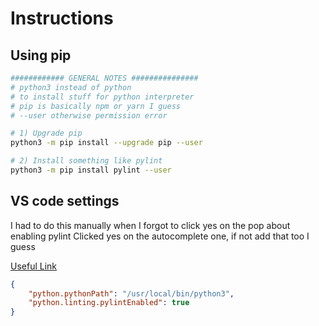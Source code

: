 # Instructions

## Using pip

```bash
############ GENERAL NOTES ###############
# python3 instead of python
# to install stuff for python interpreter
# pip is basically npm or yarn I guess
# --user otherwise permission error

# 1) Upgrade pip
python3 -m pip install --upgrade pip --user

# 2) Install something like pylint
python3 -m pip install pylint --user
```

## VS code settings

I had to do this manually when I forgot to click yes on the pop about enabling pylint
Clicked yes on the autocomplete one, if not add that too I guess

[Useful Link](https://ruddra.com/posts/vs-code-for-python-development/#using-pep8-and-lint)

```json
{
	"python.pythonPath": "/usr/local/bin/python3",
	"python.linting.pylintEnabled": true
}
```
